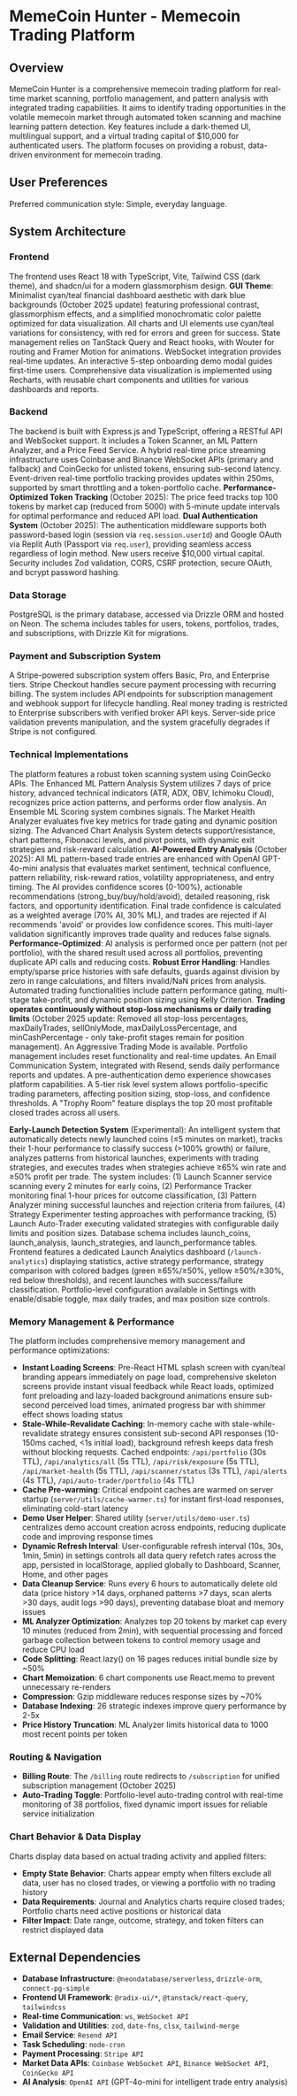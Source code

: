 # MemeCoin Hunter - Memecoin Trading Platform

## Overview
MemeCoin Hunter is a comprehensive memecoin trading platform for real-time market scanning, portfolio management, and pattern analysis with integrated trading capabilities. It aims to identify trading opportunities in the volatile memecoin market through automated token scanning and machine learning pattern detection. Key features include a dark-themed UI, multilingual support, and a virtual trading capital of $10,000 for authenticated users. The platform focuses on providing a robust, data-driven environment for memecoin trading.

## User Preferences
Preferred communication style: Simple, everyday language.

## System Architecture

### Frontend
The frontend uses React 18 with TypeScript, Vite, Tailwind CSS (dark theme), and shadcn/ui for a modern glassmorphism design. **GUI Theme**: Minimalist cyan/teal financial dashboard aesthetic with dark blue backgrounds (October 2025 update) featuring professional contrast, glassmorphism effects, and a simplified monochromatic color palette optimized for data visualization. All charts and UI elements use cyan/teal variations for consistency, with red for errors and green for success. State management relies on TanStack Query and React hooks, with Wouter for routing and Framer Motion for animations. WebSocket integration provides real-time updates. An interactive 5-step onboarding demo modal guides first-time users. Comprehensive data visualization is implemented using Recharts, with reusable chart components and utilities for various dashboards and reports.

### Backend
The backend is built with Express.js and TypeScript, offering a RESTful API and WebSocket support. It includes a Token Scanner, an ML Pattern Analyzer, and a Price Feed Service. A hybrid real-time price streaming infrastructure uses Coinbase and Binance WebSocket APIs (primary and fallback) and CoinGecko for unlisted tokens, ensuring sub-second latency. Event-driven real-time portfolio tracking provides updates within 250ms, supported by smart throttling and a token-portfolio cache. **Performance-Optimized Token Tracking** (October 2025): The price feed tracks top 100 tokens by market cap (reduced from 5000) with 5-minute update intervals for optimal performance and reduced API load. **Dual Authentication System** (October 2025): The authentication middleware supports both password-based login (session via `req.session.userId`) and Google OAuth via Replit Auth (Passport via `req.user`), providing seamless access regardless of login method. New users receive $10,000 virtual capital. Security includes Zod validation, CORS, CSRF protection, secure OAuth, and bcrypt password hashing.

### Data Storage
PostgreSQL is the primary database, accessed via Drizzle ORM and hosted on Neon. The schema includes tables for users, tokens, portfolios, trades, and subscriptions, with Drizzle Kit for migrations.

### Payment and Subscription System
A Stripe-powered subscription system offers Basic, Pro, and Enterprise tiers. Stripe Checkout handles secure payment processing with recurring billing. The system includes API endpoints for subscription management and webhook support for lifecycle handling. Real money trading is restricted to Enterprise subscribers with verified broker API keys. Server-side price validation prevents manipulation, and the system gracefully degrades if Stripe is not configured.

### Technical Implementations
The platform features a robust token scanning system using CoinGecko APIs. The Enhanced ML Pattern Analysis System utilizes 7 days of price history, advanced technical indicators (ATR, ADX, OBV, Ichimoku Cloud), recognizes price action patterns, and performs order flow analysis. An Ensemble ML Scoring system combines signals. The Market Health Analyzer evaluates five key metrics for trade gating and dynamic position sizing. The Advanced Chart Analysis System detects support/resistance, chart patterns, Fibonacci levels, and pivot points, with dynamic exit strategies and risk-reward calculation. **AI-Powered Entry Analysis** (October 2025): All ML pattern-based trade entries are enhanced with OpenAI GPT-4o-mini analysis that evaluates market sentiment, technical confluence, pattern reliability, risk-reward ratios, volatility appropriateness, and entry timing. The AI provides confidence scores (0-100%), actionable recommendations (strong_buy/buy/hold/avoid), detailed reasoning, risk factors, and opportunity identification. Final trade confidence is calculated as a weighted average (70% AI, 30% ML), and trades are rejected if AI recommends 'avoid' or provides low confidence scores. This multi-layer validation significantly improves trade quality and reduces false signals. **Performance-Optimized**: AI analysis is performed once per pattern (not per portfolio), with the shared result used across all portfolios, preventing duplicate API calls and reducing costs. **Robust Error Handling**: Handles empty/sparse price histories with safe defaults, guards against division by zero in range calculations, and filters invalid/NaN prices from analysis. Automated trading functionalities include pattern performance gating, multi-stage take-profit, and dynamic position sizing using Kelly Criterion. **Trading operates continuously without stop-loss mechanisms or daily trading limits** (October 2025 update: Removed all stop-loss percentages, maxDailyTrades, sellOnlyMode, maxDailyLossPercentage, and minCashPercentage - only take-profit stages remain for position management). An Aggressive Trading Mode is available. Portfolio management includes reset functionality and real-time updates. An Email Communication System, integrated with Resend, sends daily performance reports and updates. A pre-authentication demo experience showcases platform capabilities. A 5-tier risk level system allows portfolio-specific trading parameters, affecting position sizing, stop-loss, and confidence thresholds. A "Trophy Room" feature displays the top 20 most profitable closed trades across all users.

**Early-Launch Detection System** (Experimental): An intelligent system that automatically detects newly launched coins (≤5 minutes on market), tracks their 1-hour performance to classify success (>100% growth) or failure, analyzes patterns from historical launches, experiments with trading strategies, and executes trades when strategies achieve ≥65% win rate and ≥50% profit per trade. The system includes: (1) Launch Scanner service scanning every 2 minutes for early coins, (2) Performance Tracker monitoring final 1-hour prices for outcome classification, (3) Pattern Analyzer mining successful launches and rejection criteria from failures, (4) Strategy Experimenter testing approaches with performance tracking, (5) Launch Auto-Trader executing validated strategies with configurable daily limits and position sizes. Database schema includes launch_coins, launch_analysis, launch_strategies, and launch_performance tables. Frontend features a dedicated Launch Analytics dashboard (`/launch-analytics`) displaying statistics, active strategy performance, strategy comparison with colored badges (green ≥65%/≥50%, yellow ≥50%/≥30%, red below thresholds), and recent launches with success/failure classification. Portfolio-level configuration available in Settings with enable/disable toggle, max daily trades, and max position size controls.

### Memory Management & Performance
The platform includes comprehensive memory management and performance optimizations:
- **Instant Loading Screens**: Pre-React HTML splash screen with cyan/teal branding appears immediately on page load, comprehensive skeleton screens provide instant visual feedback while React loads, optimized font preloading and lazy-loaded background animations ensure sub-second perceived load times, animated progress bar with shimmer effect shows loading status
- **Stale-While-Revalidate Caching**: In-memory cache with stale-while-revalidate strategy ensures consistent sub-second API responses (10-150ms cached, <1s initial load), background refresh keeps data fresh without blocking requests. Cached endpoints: `/api/portfolio` (30s TTL), `/api/analytics/all` (5s TTL), `/api/risk/exposure` (5s TTL), `/api/market-health` (5s TTL), `/api/scanner/status` (3s TTL), `/api/alerts` (4s TTL), `/api/auto-trader/portfolio` (4s TTL)
- **Cache Pre-warming**: Critical endpoint caches are warmed on server startup (`server/utils/cache-warmer.ts`) for instant first-load responses, eliminating cold-start latency
- **Demo User Helper**: Shared utility (`server/utils/demo-user.ts`) centralizes demo account creation across endpoints, reducing duplicate code and improving response times
- **Dynamic Refresh Interval**: User-configurable refresh interval (10s, 30s, 1min, 5min) in settings controls all data query refetch rates across the app, persisted in localStorage, applied globally to Dashboard, Scanner, Home, and other pages
- **Data Cleanup Service**: Runs every 6 hours to automatically delete old data (price history >14 days, orphaned patterns >7 days, scan alerts >30 days, audit logs >90 days), preventing database bloat and memory issues
- **ML Analyzer Optimization**: Analyzes top 20 tokens by market cap every 10 minutes (reduced from 2min), with sequential processing and forced garbage collection between tokens to control memory usage and reduce CPU load
- **Code Splitting**: React.lazy() on 16 pages reduces initial bundle size by ~50%
- **Chart Memoization**: 6 chart components use React.memo to prevent unnecessary re-renders
- **Compression**: Gzip middleware reduces response sizes by ~70%
- **Database Indexing**: 26 strategic indexes improve query performance by 2-5x
- **Price History Truncation**: ML Analyzer limits historical data to 1000 most recent points per token

### Routing & Navigation
- **Billing Route**: The `/billing` route redirects to `/subscription` for unified subscription management (October 2025)
- **Auto-Trading Toggle**: Portfolio-level auto-trading control with real-time monitoring of 38 portfolios, fixed dynamic import issues for reliable service initialization

### Chart Behavior & Data Display
Charts display data based on actual trading activity and applied filters:
- **Empty State Behavior**: Charts appear empty when filters exclude all data, user has no closed trades, or viewing a portfolio with no trading history
- **Data Requirements**: Journal and Analytics charts require closed trades; Portfolio charts need active positions or historical data
- **Filter Impact**: Date range, outcome, strategy, and token filters can restrict displayed data

## External Dependencies

-   **Database Infrastructure**: `@neondatabase/serverless`, `drizzle-orm`, `connect-pg-simple`
-   **Frontend UI Framework**: `@radix-ui/*`, `@tanstack/react-query`, `tailwindcss`
-   **Real-time Communication**: `ws`, `WebSocket API`
-   **Validation and Utilities**: `zod`, `date-fns`, `clsx`, `tailwind-merge`
-   **Email Service**: `Resend API`
-   **Task Scheduling**: `node-cron`
-   **Payment Processing**: `Stripe API`
-   **Market Data APIs**: `Coinbase WebSocket API`, `Binance WebSocket API`, `CoinGecko API`
-   **AI Analysis**: `OpenAI API` (GPT-4o-mini for intelligent trade entry analysis)